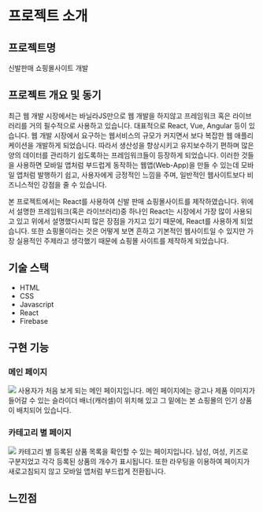 # 프로젝트 소개

## 프로젝트명
신발판매 쇼핑몰사이트 개발

## 프로젝트 개요 및 동기
최근 웹 개발 시장에서는 바닐라JS만으로 웹 개발을 하지않고 프레임워크 혹은 라이브러리를 거의 필수적으로 사용하고 있습니다. 대표적으로 React, Vue, Angular 등이 있습니다. 웹 개발 시장에서 요구하는 웹서비스의 규모가 커지면서 보다 복잡한 웹 애플리케이션을 개발하게 되었습니다. 따라서 생산성을 향상시키고 유지보수하기 편하며 많은 양의 데이터를 관리하기 쉽도록하는 프레임워크들이 등장하게 되었습니다. 이러한 것들을 사용하면 모바일 앱처럼 부드럽게 동작하는 웹앱(Web-App)을 만들 수 있는데 모바일 앱처럼 발행하기 쉽고, 사용자에게 긍정적인  느낌을 주며, 일반적인 웹사이트보다 비즈니스적인 강점을 줄 수 있습니다. 

본 프로젝트에서는 React를 사용하여 신발 판매 쇼핑몰사이트를 제작하였습니다. 위에서 설명한 프레임워크(혹은 라이브러리)중 하나인 React는 시장에서 가장 많이 사용되고 있고 위에서 설명했다시피 많은 장점을 가지고 있기 때문에, React를 사용하게 되었습니다. 또한 쇼핑몰이라는 것은 어떻게 보면 흔하고 기본적인 웹사이트일 수 있지만 가장 실용적인 주제라고 생각했기 때문에 쇼핑몰 사이트를 제작하게 되었습니다.

## 기술 스택

- HTML
- CSS
- Javascript
- React
- Firebase

## 구현 기능
### 메인 페이지

<img src="https://user-images.githubusercontent.com/17917009/170274217-ef862e00-3c38-43aa-9310-4b230810d49e.gif" style="text-align : center">
사용자가 처음 보게 되는 메인 페이지입니다. 메인 페이지에는 광고나 제품 이미지가 들어갈 수 있는 슬라이더 배너(캐러셀)이 위치해 있고 그 밑에는 본 쇼핑몰의 인기 상품이 배치되어 있습니다.

### 카테고리 별 페이지
<img src="https://user-images.githubusercontent.com/17917009/170276347-c347bde4-29d3-473e-a5f2-53249a1345c1.gif" style="text-align : center">
카테고리 별 등록된 상품 목록을 확인할 수 있는 페이지입니다.  남성, 여성, 키즈로 구분지었고 각각 등록된 상품의 개수가 표시됩니다. 또한 라우팅을 이용하여 페이지가 새로고침되지 않고 모바일 앱처럼 부드럽게 전환됩니다.

## 느낀점

